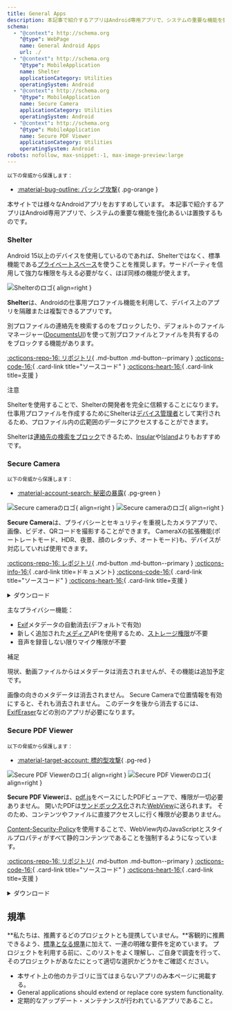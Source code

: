 ```yaml
---
title: General Apps
description: 本記事で紹介するアプリはAndroid専用アプリで、システムの重要な機能を強化あるいは置換するものです。
schema:
  - "@context": http://schema.org
    "@type": WebPage
    name: General Android Apps
    url: ./
  - "@context": http://schema.org
    "@type": MobileApplication
    name: Shelter
    applicationCategory: Utilities
    operatingSystem: Android
  - "@context": http://schema.org
    "@type": MobileApplication
    name: Secure Camera
    applicationCategory: Utilities
    operatingSystem: Android
  - "@context": http://schema.org
    "@type": MobileApplication
    name: Secure PDF Viewer
    applicationCategory: Utilities
    operatingSystem: Android
robots: nofollow, max-snippet:-1, max-image-preview:large
---
```


<small>以下の脅威から保護します：</small>

- [:material-bug-outline: パッシブ攻撃](../basics/common-threats.md#security-and-privacy){ .pg-orange }

本サイトでは様々なAndroidアプリをおすすめしています。 本記事で紹介するアプリはAndroid専用アプリで、システムの重要な機能を強化あるいは置換するものです。

### Shelter

Android 15以上のデバイスを使用しているのであれば、Shelterではなく、標準機能である[プライベートスペース](../os/android-overview.md#private-space)を使うことを推奨します。サードパーティを信用して強力な権限を与える必要がなく、ほぼ同様の機能が使えます。

<div class="admonition recommendation" markdown>

![Shelterのロゴ](../assets/img/android/shelter.svg){ align=right }

**Shelter**は、Androidの仕事用プロファイル機能を利用して、デバイス上のアプリを隔離または複製できるアプリです。

別プロファイルの連絡先を検索するのをブロックしたり、デフォルトのファイルマネージャー([DocumentsUI](https://source.android.com/devices/architecture/modular-system/documentsui))を使って別プロファイルとファイルを共有するのをブロックする機能があります。

[:octicons-repo-16: リポジトリ](https://gitea.angry.im/PeterCxy/Shelter#shelter){ .md-button .md-button--primary }
[:octicons-code-16:](https://gitea.angry.im/PeterCxy/Shelter){ .card-link title="ソースコード" }
[:octicons-heart-16:](https://patreon.com/PeterCxy){ .card-link title=支援 }

</div>

<div class="admonition warning" markdown>
<p class="admonition-title">注意</p>

Shelterを使用することで、Shelterの開発者を完全に信頼することになります。仕事用プロファイルを作成するためにShelterは[デバイス管理者](https://developer.android.com/guide/topics/admin/device-admin?hl=ja)として実行されるため、プロファイル内の広範囲のデータにアクセスすることができます。

</div>

Shelterは[連絡先の検索をブロック](https://secure-system.gitlab.io/Insular/faq.html)できるため、[Insular](https://secure-system.gitlab.io/Insular)や[Island](https://github.com/oasisfeng/island)よりもおすすめです。

### Secure Camera

<small>以下の脅威から保護します：</small>

- [:material-account-search: 秘密の暴露](../basics/common-threats.md#limiting-public-information){ .pg-green }

<div class="admonition recommendation" markdown>

![Secure cameraのロゴ](../assets/img/android/secure_camera.svg#only-light){ align=right }
![Secure cameraのロゴ](../assets/img/android/secure_camera-dark.svg#only-dark){ align=right }

**Secure Camera**は、プライバシーとセキュリティを重視したカメラアプリで、画像、ビデオ、QRコードを撮影することができます。 CameraXの拡張機能(ポートレートモード、HDR、夜景、顔のレタッチ、オートモード)も、デバイスが対応していれば使用できます。

[:octicons-repo-16: レポジトリ](https://github.com/GrapheneOS/Camera#readme){ .md-button .md-button--primary }
[:octicons-info-16:](https://grapheneos.org/usage#camera){ .card-link title=ドキュメント}
[:octicons-code-16:](https://github.com/GrapheneOS/Camera){ .card-link title="ソースコード" }
[:octicons-heart-16:](https://grapheneos.org/donate){ .card-link title=支援 }

<details class="downloads" markdown>
<summary>ダウンロード</summary>

- [:simple-googleplay: Google Play](https://play.google.com/store/apps/details?id=app.grapheneos.camera.play)
- [:simple-github: GitHub](https://github.com/GrapheneOS/Camera/releases)
- [:material-cube-outline: GrapheneOS App Store](https://github.com/GrapheneOS/Apps/releases)

</details>

</div>

主なプライバシー機能：

- [Exif](https://en.wikipedia.org/wiki/Exif)メタデータの自動消去(デフォルトで有効)
- 新しく追加された[メディア](https://developer.android.com/training/data-storage/shared/media)APIを使用するため、[ストレージ権限](https://developer.android.com/training/data-storage)が不要
- 音声を録音しない限りマイク権限が不要

<div class="admonition note" markdown>
<p class="admonition-title">補足</p>

現状、動画ファイルからはメタデータは消去されませんが、その機能は追加予定です。

画像の向きのメタデータは消去されません。 Secure Cameraで位置情報を有効にすると、それも消去されません。 このデータを後から消去するには、[ExifEraser](../data-redaction.md#exiferaser-android)などの別のアプリが必要になります。

</div>

### Secure PDF Viewer

<small>以下の脅威から保護します：</small>

- [:material-target-account: 標的型攻撃](../basics/common-threats.md#attacks-against-specific-individuals){ .pg-red }

<div class="admonition recommendation" markdown>

![Secure PDF Viewerのロゴ](../assets/img/android/secure_pdf_viewer.svg#only-light){ align=right }
![Secure PDF Viewerのロゴ](../assets/img/android/secure_pdf_viewer-dark.svg#only-dark){ align=right }

**Secure PDF Viewer**は、[pdf.js](https://ja.wikipedia.org/wiki/PDF.js)をベースにしたPDFビューアで、権限が一切必要ありません。 開いたPDFは[サンドボックス化](https://ja.wikipedia.org/wiki/%E3%82%B5%E3%83%B3%E3%83%89%E3%83%9C%E3%83%83%E3%82%AF%E3%82%B9_\(%E3%82%BD%E3%83%95%E3%83%88%E3%82%A6%E3%82%A7%E3%82%A2%E9%96%8B%E7%99%BA\))された[WebView](https://developer.android.com/guide/webapps/webview)に送られます。 そのため、コンテンツやファイルに直接アクセスしに行く権限が必要ありません。

[Content-Security-Policy](https://en.wikipedia.org/wiki/Content_Security_Policy)を使用することで、WebView内のJavaScriptとスタイルプロパティがすべて静的コンテンツであることを強制するようになっています。

[:octicons-repo-16: リポジトリ](https://github.com/GrapheneOS/PdfViewer#readme){ .md-button .md-button--primary }
[:octicons-code-16:](https://github.com/GrapheneOS/PdfViewer){ .card-link title="ソースコード" }
[:octicons-heart-16:](https://grapheneos.org/donate){ .card-link title=支援 }

<details class="downloads" markdown>
<summary>ダウンロード</summary>

- [:simple-googleplay: Google Play](https://play.google.com/store/apps/details?id=app.grapheneos.pdfviewer.play)
- [:simple-github: GitHub](https://github.com/GrapheneOS/PdfViewer/releases)
- [:material-cube-outline: GrapheneOS App Store](https://github.com/GrapheneOS/Apps/releases)

</details>

</div>

## 規準

\*\*私たちは、推薦するどのプロジェクトとも提携していません。\*\*客観的に推薦できるよう、[標準となる規準](../about/criteria.md)に加えて、一連の明確な要件を定めています。 プロジェクトを利用する前に、このリストをよく理解し、ご自身で調査を行って、そのプロジェクトがあなたにとって適切な選択かどうかをご確認ください。

- 本サイト上の他のカテゴリに当てはまらないアプリのみ本ページに掲載する。
- General applications should extend or replace core system functionality.
- 定期的なアップデート・メンテナンスが行われているアプリであること。

